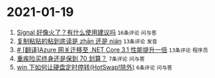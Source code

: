 # 2021-01-19

1. [Signal 好像火了？有什么使用建议吗](https://www.v2ex.com/t/746147) `16条评论` `问与答`
1. [复制粘贴的粘到底读是 zhān 还是 nián](https://www.v2ex.com/t/746150) `13条评论` `发音`
1. [# [翻译]Azure 网关迁移至 .NET Core 3.1 性能提升一倍](https://www.v2ex.com/t/746138) `13条评论` `程序员`
1. [重疾险买终身还是保到 70 划算？](https://www.v2ex.com/t/746164) `7条评论` `问与答`
1. [win 下如何让硬盘定时停转(HotSwap!除外)](https://www.v2ex.com/t/746145) `6条评论` `问与答`
